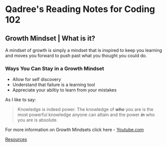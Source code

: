 # Qadree's Reading Notes for Coding 102


## Growth Mindset | What is it? 

A mindset of growth is simply a mindset that is inspired to keep you learning and moves you forward to push past what you thought you could do.

### **Ways You Can Stay in a Growth Mindset**
*  Allow for self discovery
*  Understand that failure is a learning tool
*  Appreciate your abiltiy to learn from your mistakes

As I like to say:
> Knowledge is indeed power. 
> The knowledge of **_who_** you are is the most powerful knowledge anyone can attain and the power **_in_** who you are is absolute.

For more information on Growth Mindsets click here - [Youtube.com](https://www.youtube.com/watch?v=hiiEeMN7vbQ)


[Resources](/resources/contributing.md)
